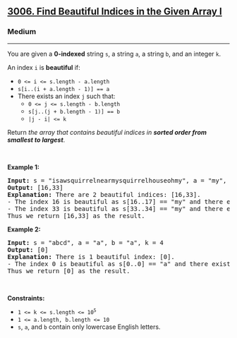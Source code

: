 <h2><a href="https://leetcode.com/problems/find-beautiful-indices-in-the-given-array-i/">3006. Find Beautiful Indices in the Given Array I</a></h2><h3>Medium</h3><hr><p>You are given a <strong>0-indexed</strong> string <code>s</code>, a string <code>a</code>, a string <code>b</code>, and an integer <code>k</code>.</p>

<p>An index <code>i</code> is <strong>beautiful</strong> if:</p>

<ul>
	<li><code>0 &lt;= i &lt;= s.length - a.length</code></li>
	<li><code>s[i..(i + a.length - 1)] == a</code></li>
	<li>There exists an index <code>j</code> such that:
	<ul>
		<li><code>0 &lt;= j &lt;= s.length - b.length</code></li>
		<li><code>s[j..(j + b.length - 1)] == b</code></li>
		<li><code>|j - i| &lt;= k</code></li>
	</ul>
	</li>
</ul>

<p>Return <em>the array that contains beautiful indices in <strong>sorted order from smallest to largest</strong></em>.</p>

<p>&nbsp;</p>
<p><strong class="example">Example 1:</strong></p>

<pre>
<strong>Input:</strong> s = &quot;isawsquirrelnearmysquirrelhouseohmy&quot;, a = &quot;my&quot;, b = &quot;squirrel&quot;, k = 15
<strong>Output:</strong> [16,33]
<strong>Explanation:</strong> There are 2 beautiful indices: [16,33].
- The index 16 is beautiful as s[16..17] == &quot;my&quot; and there exists an index 4 with s[4..11] == &quot;squirrel&quot; and |16 - 4| &lt;= 15.
- The index 33 is beautiful as s[33..34] == &quot;my&quot; and there exists an index 18 with s[18..25] == &quot;squirrel&quot; and |33 - 18| &lt;= 15.
Thus we return [16,33] as the result.
</pre>

<p><strong class="example">Example 2:</strong></p>

<pre>
<strong>Input:</strong> s = &quot;abcd&quot;, a = &quot;a&quot;, b = &quot;a&quot;, k = 4
<strong>Output:</strong> [0]
<strong>Explanation:</strong> There is 1 beautiful index: [0].
- The index 0 is beautiful as s[0..0] == &quot;a&quot; and there exists an index 0 with s[0..0] == &quot;a&quot; and |0 - 0| &lt;= 4.
Thus we return [0] as the result.
</pre>

<p>&nbsp;</p>
<p><strong>Constraints:</strong></p>

<ul>
	<li><code>1 &lt;= k &lt;= s.length &lt;= 10<sup>5</sup></code></li>
	<li><code>1 &lt;= a.length, b.length &lt;= 10</code></li>
	<li><code>s</code>, <code>a</code>, and <code>b</code> contain only lowercase English letters.</li>
</ul>
